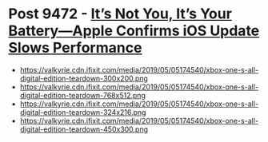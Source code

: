 # Post 9472 - [It’s Not You, It’s Your Battery—Apple Confirms iOS Update Slows Performance](https://www.ifixit.com/News/9472/ios-update-slows-iphone)

- https://valkyrie.cdn.ifixit.com/media/2019/05/05174540/xbox-one-s-all-digital-edition-teardown-300x200.png
- https://valkyrie.cdn.ifixit.com/media/2019/05/05174540/xbox-one-s-all-digital-edition-teardown-768x512.png
- https://valkyrie.cdn.ifixit.com/media/2019/05/05174540/xbox-one-s-all-digital-edition-teardown-324x216.png
- https://valkyrie.cdn.ifixit.com/media/2019/05/05174540/xbox-one-s-all-digital-edition-teardown-450x300.png

